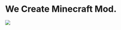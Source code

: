 # We Create Minecraft Mod.

[![](https://discord.com/api/guilds/1084792082599772212/widget.png?style=banner2)](https://discord.gg/ABgu4dHnx4)
